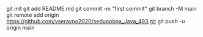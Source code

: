 git init
git add README.md
git commit -m "first commit"
git branch -M main
git remote add origin https://github.com/vseravno2020/sedunobna_Java_493.git
git push -u origin main 
